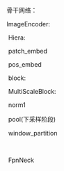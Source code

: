 骨干网络： 

ImageEncoder:  

​				Hiera:

​						patch_embed

​						pos_embed

​						block:

​								MultiScaleBlock:

​												norm1

​												pool(下采样阶段)

​												window_partition

​															

​				FpnNeck

